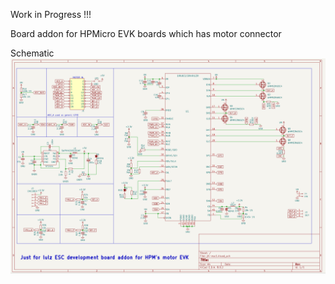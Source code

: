 Work in Progress !!!

Board addon for HPMicro EVK boards which has motor connector

Schematic 
![current schematic](https://github.com/legath/JFL-ESC1-HW/blob/main/renders/2024-07-02_05-10.png?raw=true "schematic")
